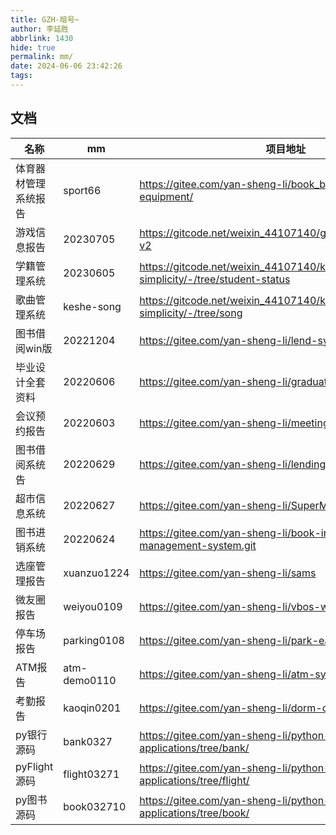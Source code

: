 ```yaml
---
title: GZH-暗号~
author: 李延胜
abbrlink: 1430
hide: true
permalink: mm/
date: 2024-06-06 23:42:26
tags:
---
```

## 文档
| 名称                 | mm      | 项目地址
| -------------------- | ------- | ------
| 体育器材管理系统报告 | sport66 | https://gitee.com/yan-sheng-li/book_borrow/tree/sports-equipment/
| 游戏信息报告        |  20230705 | https://gitcode.net/weixin_44107140/games_sys/-/tree/dev-v2
| 学籍管理系统        |  20230605 | https://gitcode.net/weixin_44107140/keshe-simplicity/-/tree/student-status
| 歌曲管理系统        |  keshe-song | https://gitcode.net/weixin_44107140/keshe-simplicity/-/tree/song
| 图书借阅win版        |  20221204 | https://gitee.com/yan-sheng-li/lend-system-win
| 毕业设计全套资料        |  20220606 | https://gitee.com/yan-sheng-li/graduation-design
| 会议预约报告        |  20220603 | https://gitee.com/yan-sheng-li/meeting.git
| 图书借阅系统告        |  20220629 | https://gitee.com/yan-sheng-li/lending_system
| 超市信息系统        |  20220627 | https://gitee.com/yan-sheng-li/SuperMarketSystem
| 图书进销系统        |  20220624 | https://gitee.com/yan-sheng-li/book-information-management-system.git
| 选座管理报告        |  xuanzuo1224| https://gitee.com/yan-sheng-li/sams
| 微友圈报告       |  weiyou0109 | https://gitee.com/yan-sheng-li/vbos-web/blob/v4-dev
| 停车场报告        |  parking0108 | https://gitee.com/yan-sheng-li/park-ease/tree/v2.0-dev/
| ATM报告        |  atm-demo0110 | https://gitee.com/yan-sheng-li/atm-sys
| 考勤报告        |  kaoqin0201 | https://gitee.com/yan-sheng-li/dorm-check/tree/2.0-dev
| py银行源码        |  bank0327 | https://gitee.com/yan-sheng-li/python-mini-applications/tree/bank/
| pyFlight源码        |  flight03271 | https://gitee.com/yan-sheng-li/python-mini-applications/tree/flight/
| py图书源码        |  book032710 | https://gitee.com/yan-sheng-li/python-mini-applications/tree/book/
